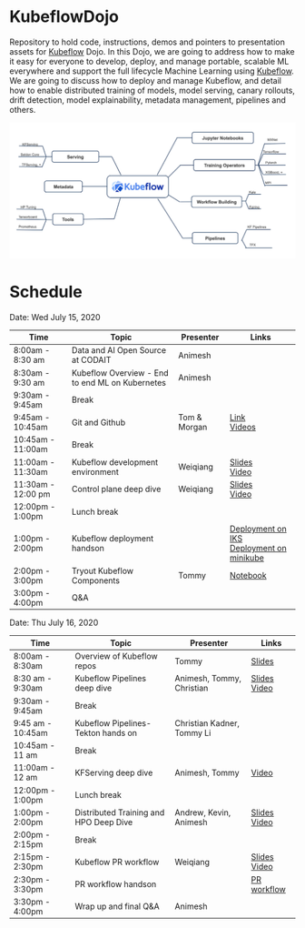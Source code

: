# KubeflowDojo
Repository to hold code, instructions, demos and pointers to presentation assets for [Kubeflow](https://github.com/kubeflow) Dojo. In this Dojo, we are going to address how to  make it easy for everyone to develop, deploy, and manage portable, scalable ML everywhere and support the full lifecycle Machine Learning using [Kubeflow](https://www.kubeflow.org/). We are going to discuss how to deploy and manage Kubeflow, and detail how to enable distributed training of models, model serving, canary rollouts, drift detection, model explainability, metadata management, pipelines and others. 

![kubeflow-dojo](images/kubeflow-dojo.png)

# Schedule

Date: Wed July 15, 2020

|Time|Topic|Presenter|Links|
|---|---|---|---|
|8:00am - 8:30 am|Data and AI Open Source at CODAIT|Animesh||
|8:30am - 9:30 am|Kubeflow Overview - End to end ML on Kubernetes|Animesh|
|9:30am - 9:45am|Break|||
|9:45am - 10:45am|Git and Github|Tom & Morgan|[Link](https://github.ibm.com/tmarkiewicz/git-dojo)<br>[Videos](https://video.ibm.com/embed/recorded/126773542)|
|10:45am - 11:00am|Break|||
|11:00am - 11:30am|Kubeflow development environment|Weiqiang|[Slides](Presentations/DevEnv.pdf)<br>[Video](https://youtu.be/BeP5O4jEmAQ)|
|11:30am - 12:00 pm |Control plane deep dive|Weiqiang|[Slides](Presentations/KubeflowControlPlane.pdf)<br>[Video](https://youtu.be/rQaqJxwlpLk)|
|12:00pm - 1:00pm|Lunch break|||
|1:00pm - 2:00pm|Kubeflow deployment handson||[Deployment on IKS](HandsOn/Deployment/kubeflow-on-iks.md)<br>[Deployment on minikube](HandsOn/Deployment/kubeflow-on-minikube.md)|
|2:00pm - 3:00pm|Tryout Kubeflow Components|Tommy|[Notebook](HandsOn/day1/README.md)|
|3:00pm - 4:00pm|Q&A|||

Date: Thu July 16, 2020

|Time|Topic|Presenter|Links|
|---|---|---|---|
|8:00am - 8:30am|Overview of Kubeflow repos|Tommy|[Slides](Presentations/KubeflowRepos.pdf)|
|8:30 am - 9:30am|Kubeflow Pipelines deep dive|Animesh, Tommy, Christian|[Slides](Presentations/KubeflowPipelines-Tekton-Dojo.pdf)<br>[Video](https://youtu.be/PoEhn5teUcU)|
|9:30am - 9:45am|Break|||
|9:45 am - 10:45am|Kubeflow Pipelines-Tekton hands on| Christian Kadner, Tommy Li||
|10:45am - 11 am|Break|||
|11:00am - 12 am|KFServing deep dive|Animesh, Tommy|[Video](https://youtu.be/EGDDYkeS-zc)|
|12:00pm - 1:00pm|Lunch break|||
|1:00pm - 2:00pm |Distributed Training and HPO Deep Dive |Andrew, Kevin, Animesh|[Slides](Presentations/Kubeflow-Distributed-HPO-Dojo.pdf)<br>[Video](https://youtu.be/6GYuRy84M1o)|
|2:00pm - 2:15pm|Break|||
|2:15pm - 2:30pm|Kubeflow PR workflow|Weiqiang|[Slides](Presentations/PRworkflow.pdf)<br>[Video](https://youtu.be/4EBQkfbbUTM)|
|2:30pm - 3:30pm|PR workflow handson||[PR workflow](HandsOn/PRworkflow/PRworkflow.md)|
|3:30pm - 4:00pm|Wrap up and final Q&A|Animesh||
